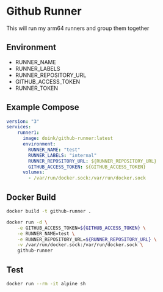 # Github Runner

This will run my arm64 runners and group them together

## Environment

- RUNNER_NAME
- RUNNER_LABELS
- RUNNER_REPOSITORY_URL
- GITHUB_ACCESS_TOKEN
- RUNNER_TOKEN

## Example Compose

```yaml
version: "3"
services:
    runner1:
      image: doink/github-runner:latest
      environment:
        RUNNER_NAME: "test"
        RUNNER_LABELS: "internal"
        RUNNER_REPOSITORY_URL: ${RUNNER_REPOSITORY_URL}
        GITHUB_ACCESS_TOKEN: ${GITHUB_ACCESS_TOKEN}
      volumes:
        - /var/run/docker.sock:/var/run/docker.sock
```

## Docker Build

```bash
docker build -t github-runner .

docker run -d \
    -e GITHUB_ACCESS_TOKEN=${GITHUB_ACCESS_TOKEN} \
    -e RUNNER_NAME=test \
    -e RUNNER_REPOSITORY_URL=${RUNNER_REPOSITORY_URL} \
    -v /var/run/docker.sock:/var/run/docker.sock \
    github-runner
```

## Test

```bash
docker run --rm -it alpine sh
```
